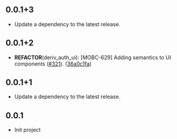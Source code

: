 ## 0.0.1+3

 - Update a dependency to the latest release.

## 0.0.1+2

 - **REFACTOR**(deriv_auth_ui): [MOBC-629] Adding semantics to UI components ([#321](https://github.com/regentmarkets/flutter-deriv-packages/issues/321)). ([36a0c1fa](https://github.com/regentmarkets/flutter-deriv-packages/commit/36a0c1faa0b47d4f735a79daf67c9e2c0089938e))

## 0.0.1+1

 - Update a dependency to the latest release.

## 0.0.1

* Init project
